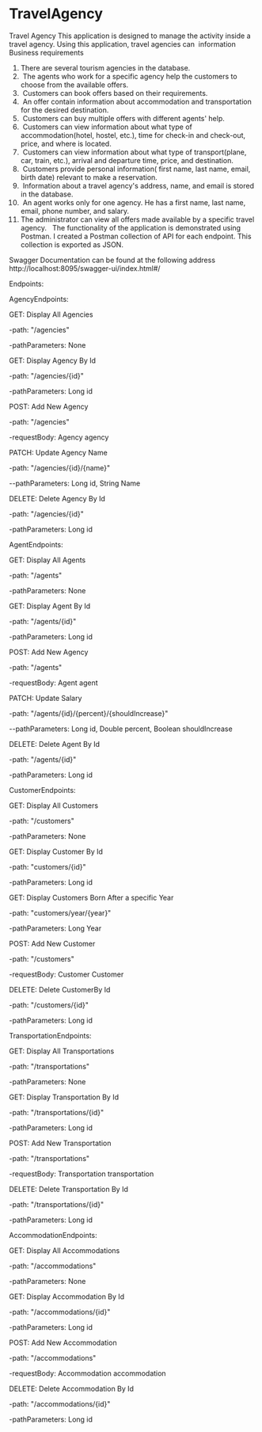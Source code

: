 # TravelAgency
Travel Agency
This application is designed to manage the activity inside a travel agency. Using this application, travel agencies can  information
Business requirements
1.	There are several tourism agencies in the database.
2.	 The agents who work for a specific agency help the customers to choose from the available offers.
3.	 Customers can book offers based on their requirements.
4.	 An offer contain information about accommodation and transportation for the desired destination.
5.	 Customers can buy multiple offers with different agents' help.
6.	 Customers can view information about what type of accommodation(hotel, hostel, etc.), time for check-in and check-out, price, and where is located.
7.	 Customers can view information about what type of transport(plane, car, train, etc.), arrival and departure time, price, and destination.
8.	 Customers provide personal information( first name, last name, email, birth date) relevant to make a reservation.
9.	 Information about a travel agency's address, name, and email is stored in the database.
10.	 An agent works only for one agency. He has a first name, last name, email, phone number, and salary.
11.	The administrator can view all offers made available by a specific travel agency.
 
The functionality of the application is demonstrated using Postman. I created a Postman collection of API for each endpoint. This collection is exported as JSON.

Swagger Documentation can be found at the following address http://localhost:8095/swagger-ui/index.html#/

Endpoints:

AgencyEndpoints:


GET: Display All Agencies

-path: "/agencies"

-pathParameters: None


GET: Display Agency By Id

-path: "/agencies/{id}"

-pathParameters: Long id


POST: Add New Agency

-path: "/agencies"

-requestBody: Agency agency


PATCH: Update Agency Name

-path: "/agencies/{id}/{name}"

--pathParameters: Long id, String Name


DELETE: Delete Agency By Id

-path: "/agencies/{id}"

-pathParameters: Long id


AgentEndpoints:

GET: Display All Agents

-path: "/agents"

-pathParameters: None


GET: Display Agent By Id

-path: "/agents/{id}"

-pathParameters: Long id


POST: Add New Agency

-path: "/agents"

-requestBody: Agent agent


PATCH: Update Salary

-path: "/agents/{id}/{percent}/{shouldIncrease}"

--pathParameters: Long id, Double percent, Boolean shouldIncrease


DELETE: Delete Agent By Id

-path: "/agents/{id}"

-pathParameters: Long id


CustomerEndpoints:

GET: Display All Customers

-path: "/customers"

-pathParameters: None


GET: Display Customer By Id

-path: "customers/{id}"

-pathParameters: Long id


GET: Display Customers Born After a specific Year

-path: "customers/year/{year}"

-pathParameters: Long Year


POST: Add New Customer

-path: "/customers"

-requestBody: Customer Customer


DELETE: Delete CustomerBy Id

-path: "/customers/{id}"

-pathParameters: Long id


TransportationEndpoints:

GET: Display All Transportations

-path: "/transportations"

-pathParameters: None


GET: Display Transportation By Id

-path: "/transportations/{id}"

-pathParameters: Long id


POST: Add New Transportation

-path: "/transportations"

-requestBody: Transportation transportation


DELETE: Delete Transportation By Id

-path: "/transportations/{id}"

-pathParameters: Long id


AccommodationEndpoints:

GET: Display All Accommodations

-path: "/accommodations"

-pathParameters: None

GET: Display Accommodation By Id

-path: "/accommodations/{id}"

-pathParameters: Long id


POST: Add New Accommodation

-path: "/accommodations"

-requestBody: Accommodation accommodation


DELETE: Delete Accommodation By Id

-path: "/accommodations/{id}"

-pathParameters: Long id
